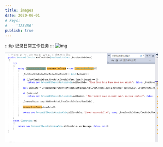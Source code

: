 ```yaml
---
title: images
date: 2020-06-01
# keys:
#  - '123456' 
publish: true
---
```

:::tip
记录日常工作任务
:::
![img]()

<!-- more -->

![img](/images/事务.png)